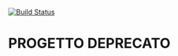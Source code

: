 [![Build Status](https://app.travis-ci.com/iubar/abi-sepa-hello.svg?branch=master)](https://app.travis-ci.com/github/iubar/abi-sepa-hello)

# PROGETTO DEPRECATO
